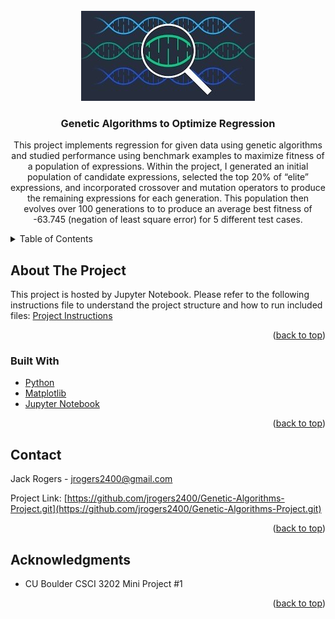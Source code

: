 <div id="top"></div>


<!-- PROJECT LOGO -->
<br />
<div align="center">
  <a href="https://github.com/jrogers2400/Genetic-Algorithms-Project.git">
    <img src="genetic.jpg" alt="Logo" width="278" height="144">
  </a>

<h3 align="center">Genetic Algorithms to Optimize Regression</h3>

  <p align="center">
    This project implements regression for given data using genetic algorithms and studied performance using benchmark examples to maximize fitness of a population
    of expressions. Within the project, I generated an initial population of candidate expressions, selected the top 20% of “elite” expressions, and incorporated crossover and mutation operators to produce the remaining expressions for each generation. This population then evolves over 100 generations to to produce an average best fitness of -63.745 (negation of least square error) for 5 different test cases.
    <br />
  </p>
</div>



<!-- TABLE OF CONTENTS -->
<details>
  <summary>Table of Contents</summary>
  <ol>
    <li>
      <a href="#about-the-project">About The Project</a>
      <ul>
        <li><a href="#built-with">Built With</a></li>
      </ul>
    </li>
    <li><a href="#contact">Contact</a></li>
  </ol>
</details>



<!-- ABOUT THE PROJECT -->
## About The Project

This project is hosted by Jupyter Notebook. Please refer to the following instructions file to understand the project structure and how to run included files: <a href="https://github.com/jrogers2400/Genetic-Algorithms-Project/blob/main/MiniProject1-Instructions.ipynb">Project Instructions</a>

<p align="right">(<a href="#top">back to top</a>)</p>



### Built With

* [Python](https://www.python.org/)
* [Matplotlib](https://matplotlib.org/)
* [Jupyter Notebook](https://jupyter.org/)

<p align="right">(<a href="#top">back to top</a>)</p>




<!-- CONTACT -->
## Contact

Jack Rogers  - jrogers2400@gmail.com

Project Link: [https://github.com/jrogers2400/Genetic-Algorithms-Project.git](https://github.com/jrogers2400/Genetic-Algorithms-Project.git)

<p align="right">(<a href="#top">back to top</a>)</p>



<!-- ACKNOWLEDGMENTS -->
## Acknowledgments

* CU Boulder CSCI 3202 Mini Project #1

<p align="right">(<a href="#top">back to top</a>)</p>


